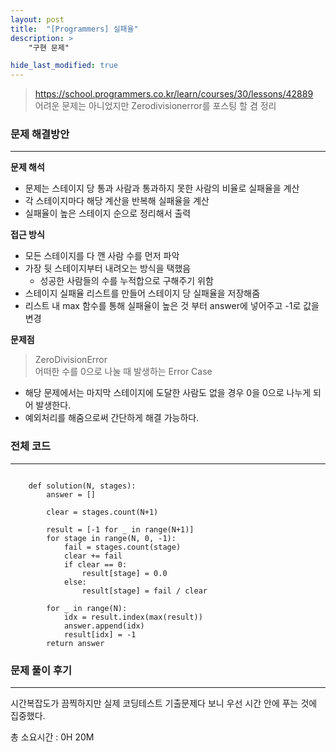 ```yaml
---
layout: post
title:  "[Programmers] 실패율"
description: >
    "구현 문제"

hide_last_modified: true
---
```

> <https://school.programmers.co.kr/learn/courses/30/lessons/42889>   
> 어려운 문제는 아니었지만 Zerodivisionerror를 포스팅 할 겸 정리


### 문제 해결방안
***
**문제 해석**
+ 문제는 스테이지 당 통과 사람과 통과하지 못한 사람의 비율로 실패율을 계산
+ 각 스테이지마다 해당 계산을 반복해 실패율을 계산
+ 실패율이 높은 스테이지 순으로 정리해서 출력   


**접근 방식**
+ 모든 스테이지를 다 깬 사람 수를 먼저 파악
+ 가장 뒷 스테이지부터 내려오는 방식을 택했음
  + 성공한 사람들의 수를 누적합으로 구해주기 위함
+ 스테이지 실패율 리스트를 만들어 스테이지 당 실패율을 저장해줌
+ 리스트 내 max 함수를 통해 실패율이 높은 것 부터 answer에 넣어주고 -1로 값을 변경   

**문제점**   
> ZeroDivisionError   
어떠한 수를 0으로 나눌 때 발생하는 Error Case   

- 해당 문제에서는 마지막 스테이지에 도달한 사람도 없을 경우 0을 0으로 나누게 되어 발생한다.
- 예외처리를 해줌으로써 간단하게 해결 가능하다.

### 전체 코드
***

```

    def solution(N, stages):
        answer = []
        
        clear = stages.count(N+1)
        
        result = [-1 for _ in range(N+1)]
        for stage in range(N, 0, -1):
            fail = stages.count(stage)
            clear += fail
            if clear == 0:
                result[stage] = 0.0
            else:
                result[stage] = fail / clear 
            
        for _ in range(N):
            idx = result.index(max(result))
            answer.append(idx)
            result[idx] = -1
        return answer

```

### 문제 풀이 후기
***
시간복잡도가 끔찍하지만 실제 코딩테스트 기출문제다 보니 우선 시간 안에 푸는 것에 집중했다.   

총 소요시간 : 0H 20M